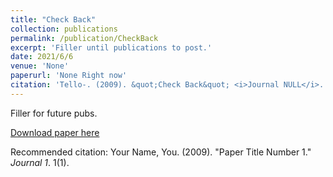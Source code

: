 ```yaml
---
title: "Check Back"
collection: publications
permalink: /publication/CheckBack
excerpt: 'Filler until publications to post.'
date: 2021/6/6
venue: 'None'
paperurl: 'None Right now'
citation: 'Tello-. (2009). &quot;Check Back&quot; <i>Journal NULL</i>. 1(1).'
---
```

Filler for future pubs.

[Download paper here](http://academicpages.github.io/files/paper1.pdf)

Recommended citation: Your Name, You. (2009). "Paper Title Number 1." <i>Journal 1</i>. 1(1).